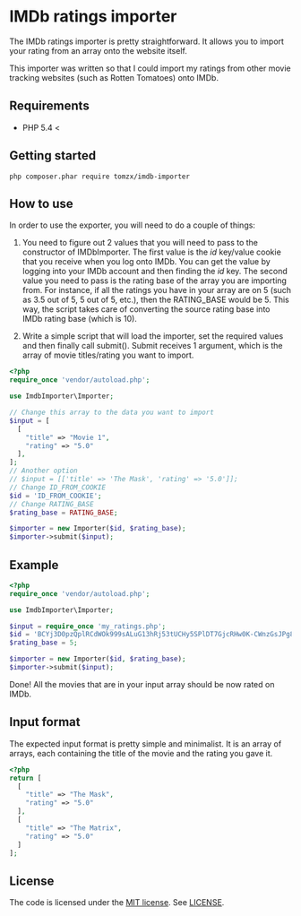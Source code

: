 # IMDb ratings importer
The IMDb ratings importer is pretty straightforward. It allows you to import your rating from an array onto the website itself.

This importer was written so that I could import my ratings from other movie tracking websites (such as Rotten Tomatoes) onto IMDb.

## Requirements
* PHP 5.4 <

## Getting started
`php composer.phar require tomzx/imdb-importer`

## How to use
In order to use the exporter, you will need to do a couple of things:

1. You need to figure out 2 values that you will need to pass to the constructor of IMDbImporter. The first value is the *id* key/value cookie that you receive when you log onto IMDb. You can get the value by logging into your IMDb account and then finding the *id* key. The second value you need to pass is the rating base of the array you are importing from. For instance, if all the ratings you have in your array are on 5 (such as 3.5 out of 5, 5 out of 5, etc.), then the RATING_BASE would be 5. This way, the script takes care of converting the source rating base into IMDb rating base (which is 10).

2. Write a simple script that will load the importer, set the required values and then finally call submit(). Submit receives 1 argument, which is the array of movie titles/rating you want to import.

```php
<?php
require_once 'vendor/autoload.php';

use ImdbImporter\Importer;

// Change this array to the data you want to import
$input = [
  [
    "title" => "Movie 1",
    "rating" => "5.0"
  ],
];
// Another option
// $input = [['title' => 'The Mask', 'rating' => '5.0']];
// Change ID_FROM_COOKIE
$id = 'ID_FROM_COOKIE';
// Change RATING_BASE
$rating_base = RATING_BASE;

$importer = new Importer($id, $rating_base);
$importer->submit($input);
```

## Example
```php
<?php
require_once 'vendor/autoload.php';

use ImdbImporter\Importer;

$input = require_once 'my_ratings.php';
$id = 'BCYj3D0pzQplRCdWOk999sALuG13hRj53tUCHy5SPlDT7GjcRHw0K-CWnzGsJPg8VC5jEw64mlaSucVtkCjKhvKZYO2SQ0CSTbspanBkgCdqHwRAlx_3h64JcwJLcU3Mmz2OTPr6BC7zrHzozJZ0BcsTNeEXLcsggl7-RsEIFYEnqdE';
$rating_base = 5;

$importer = new Importer($id, $rating_base);
$importer->submit($input);
```

Done! All the movies that are in your input array should be now rated on IMDb.

## Input format
The expected input format is pretty simple and minimalist. It is an array of arrays, each containing the title of the movie and the rating you gave it.

```php
<?php
return [
  [
    "title" => "The Mask",
    "rating" => "5.0"
  ],
  [
    "title" => "The Matrix",
    "rating" => "5.0"
  ]
];
```

## License
The code is licensed under the [MIT license](http://choosealicense.com/licenses/mit/). See [LICENSE](LICENSE).
